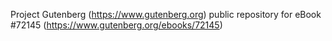 Project Gutenberg (https://www.gutenberg.org) public repository
for eBook #72145 (https://www.gutenberg.org/ebooks/72145)
